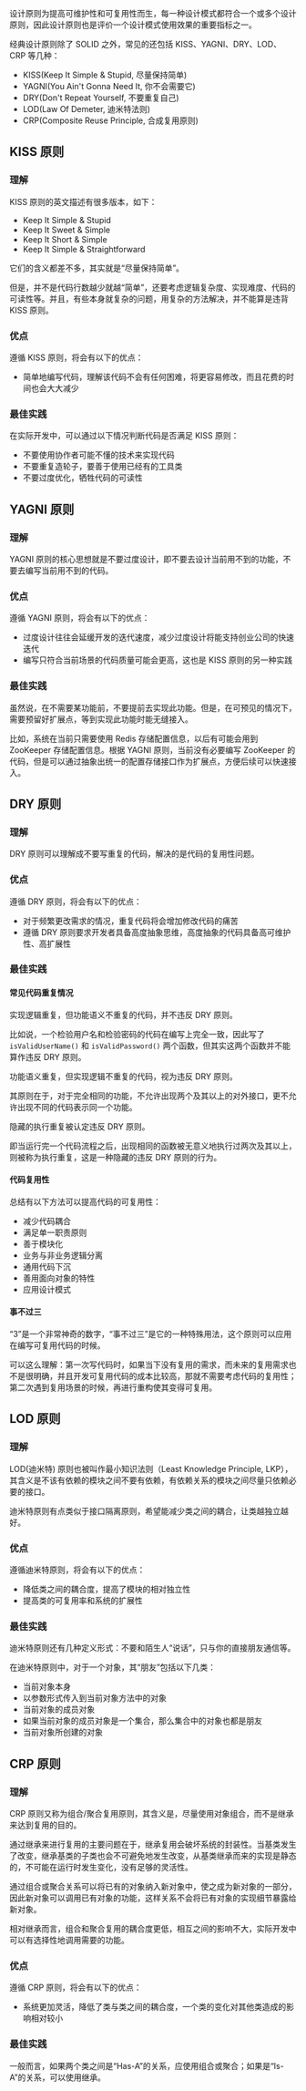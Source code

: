 
设计原则为提高可维护性和可复用性而生，每一种设计模式都符合一个或多个设计原则，因此设计原则也是评价一个设计模式使用效果的重要指标之一。

<!--more-->

经典设计原则除了 SOLID 之外，常见的还包括 KISS、YAGNI、DRY、LOD、CRP 等几种：

* KISS(Keep It Simple & Stupid, 尽量保持简单)
* YAGNI(You Ain't Gonna Need It, 你不会需要它)
* DRY(Don't Repeat Yourself, 不要重复自己)
* LOD(Law Of Demeter, 迪米特法则)
* CRP(Composite Reuse Principle, 合成复用原则)

## KISS 原则

### 理解

KISS 原则的英文描述有很多版本，如下：

* Keep It Simple & Stupid
* Keep It Sweet & Simple
* Keep It Short & Simple
* Keep It Simple & Straightforward

它们的含义都差不多，其实就是“尽量保持简单”。

但是，并不是代码行数越少就越“简单”，还要考虑逻辑复杂度、实现难度、代码的可读性等。并且，有些本身就复杂的问题，用复杂的方法解决，并不能算是违背 KISS 原则。

### 优点

遵循 KISS 原则，将会有以下的优点：

* 简单地编写代码，理解该代码不会有任何困难，将更容易修改，而且花费的时间也会大大减少

### 最佳实践

在实际开发中，可以通过以下情况判断代码是否满足 KISS 原则：

* 不要使用协作者可能不懂的技术来实现代码
* 不要重复造轮子，要善于使用已经有的工具类
* 不要过度优化，牺牲代码的可读性

## YAGNI 原则

### 理解

YAGNI 原则的核心思想就是不要过度设计，即不要去设计当前用不到的功能，不要去编写当前用不到的代码。

### 优点

遵循 YAGNI 原则，将会有以下的优点：

* 过度设计往往会延缓开发的迭代速度，减少过度设计将能支持创业公司的快速迭代
* 编写只符合当前场景的代码质量可能会更高，这也是 KISS 原则的另一种实践

### 最佳实践

虽然说，在不需要某功能前，不要提前去实现此功能。但是，在可预见的情况下，需要预留好扩展点，等到实现此功能时能无缝接入。

比如，系统在当前只需要使用 Redis 存储配置信息，以后有可能会用到 ZooKeeper 存储配置信息。根据 YAGNI 原则，当前没有必要编写 ZooKeeper 的代码，但是可以通过抽象出统一的配置存储接口作为扩展点，方便后续可以快速接入。

## DRY 原则

### 理解

DRY 原则可以理解成不要写重复的代码，解决的是代码的复用性问题。

### 优点

遵循 DRY 原则，将会有以下的优点：

* 对于频繁更改需求的情况，重复代码将会增加修改代码的痛苦
* 遵循 DRY 原则要求开发者具备高度抽象思维，高度抽象的代码具备高可维护性、高扩展性

### 最佳实践

#### 常见代码重复情况

实现逻辑重复，但功能语义不重复的代码，并不违反 DRY 原则。

比如说，一个检验用户名和检验密码的代码在编写上完全一致，因此写了 `isValidUserName()` 和 `isValidPassword()` 两个函数，但其实这两个函数并不能算作违反 DRY 原则。

功能语义重复，但实现逻辑不重复的代码，视为违反 DRY 原则。

其原则在于，对于完全相同的功能，不允许出现两个及其以上的对外接口，更不允许出现不同的代码表示同一个功能。

隐藏的执行重复被认定违反 DRY 原则。

即当运行完一个代码流程之后，出现相同的函数被无意义地执行过两次及其以上，则被称为执行重复，这是一种隐藏的违反 DRY 原则的行为。

#### 代码复用性

总结有以下方法可以提高代码的可复用性：

* 减少代码耦合
* 满足单一职责原则
* 善于模块化
* 业务与非业务逻辑分离
* 通用代码下沉
* 善用面向对象的特性
* 应用设计模式

#### 事不过三

“3”是一个非常神奇的数字，“事不过三”是它的一种特殊用法，这个原则可以应用在编写可复用代码的时候。

可以这么理解：第一次写代码时，如果当下没有复用的需求，而未来的复用需求也不是很明确，并且开发可复用代码的成本比较高，那就不需要考虑代码的复用性；第二次遇到复用场景的时候，再进行重构使其变得可复用。

## LOD 原则

### 理解

LOD(迪米特) 原则也被叫作最小知识法则（Least Knowledge Principle, LKP），其含义是不该有依赖的模块之间不要有依赖，有依赖关系的模块之间尽量只依赖必要的接口。

迪米特原则有点类似于接口隔离原则，希望能减少类之间的耦合，让类越独立越好。

### 优点

遵循迪米特原则，将会有以下的优点：

* 降低类之间的耦合度，提高了模块的相对独立性
* 提高类的可复用率和系统的扩展性

### 最佳实践

迪米特原则还有几种定义形式：不要和陌生人“说话”，只与你的直接朋友通信等。

在迪米特原则中，对于一个对象，其“朋友”包括以下几类：

* 当前对象本身
* 以参数形式传入到当前对象方法中的对象
* 当前对象的成员对象
* 如果当前对象的成员对象是一个集合，那么集合中的对象也都是朋友
* 当前对象所创建的对象

## CRP 原则

### 理解

 CRP 原则又称为组合/聚合复用原则，其含义是，尽量使用对象组合，而不是继承来达到复用的目的。

通过继承来进行复用的主要问题在于，继承复用会破坏系统的封装性。当基类发生了改变，继承基类的子类也会不可避免地发生改变，从基类继承而来的实现是静态的，不可能在运行时发生变化，没有足够的灵活性。

通过组合或聚合关系可以将已有的对象纳入新对象中，使之成为新对象的一部分，因此新对象可以调用已有对象的功能，这样关系不会将已有对象的实现细节暴露给新对象。

相对继承而言，组合和聚合复用的耦合度更低，相互之间的影响不大，实际开发中可以有选择性地调用需要的功能。

### 优点

遵循 CRP 原则，将会有以下的优点：

* 系统更加灵活，降低了类与类之间的耦合度，一个类的变化对其他类造成的影响相对较小

### 最佳实践

一般而言，如果两个类之间是“Has-A”的关系，应使用组合或聚合；如果是“Is-A”的关系，可以使用继承。

